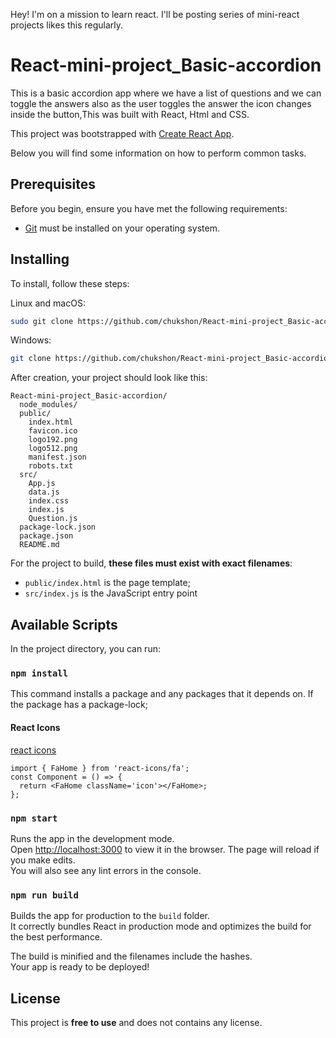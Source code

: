Hey! I'm on a mission to learn react. I'll be posting series of mini-react projects likes this regularly.


# React-mini-project_Basic-accordion
This is a basic accordion app where we have a list of questions and we can toggle the answers also as the user toggles the answer the icon changes inside the button,This was built with React, Html and CSS. 

This project was bootstrapped with [Create React App](https://github.com/facebookincubator/create-react-app).

Below you will find some information on how to perform common tasks.<br>


## Prerequisites

Before you begin, ensure you have met the following requirements:

* [Git](https://git-scm.com/downloads "Download Git") must be installed on your operating system.

## Installing

To install, follow these steps:

Linux and macOS:

```bash
sudo git clone https://github.com/chukshon/React-mini-project_Basic-accordion.git
```

Windows:

```bash
git clone https://github.com/chukshon/React-mini-project_Basic-accordion.git
```

After creation, your project should look like this:

```
React-mini-project_Basic-accordion/
  node_modules/
  public/
    index.html
    favicon.ico
    logo192.png
    logo512.png
    manifest.json
    robots.txt
  src/
    App.js
    data.js
    index.css
    index.js
    Question.js
  package-lock.json
  package.json
  README.md
```

For the project to build, **these files must exist with exact filenames**:

* `public/index.html` is the page template;
* `src/index.js` is the JavaScript entry point




## Available Scripts

In the project directory, you can run:

### `npm install`
This command installs a package and any packages that it depends on. If the package has a package-lock;

#### React Icons

[react icons](https://react-icons.github.io/react-icons/)

```How to use
import { FaHome } from 'react-icons/fa';
const Component = () => {
  return <FaHome className='icon'></FaHome>;
};
```

### `npm start`

Runs the app in the development mode.<br>
Open [http://localhost:3000](http://localhost:3000) to view it in the browser.
The page will reload if you make edits.<br>
You will also see any lint errors in the console.


### `npm run build`

Builds the app for production to the `build` folder.<br>
It correctly bundles React in production mode and optimizes the build for the best performance.

The build is minified and the filenames include the hashes.<br>
Your app is ready to be deployed!


## License

This project is **free to use** and does not contains any license.
